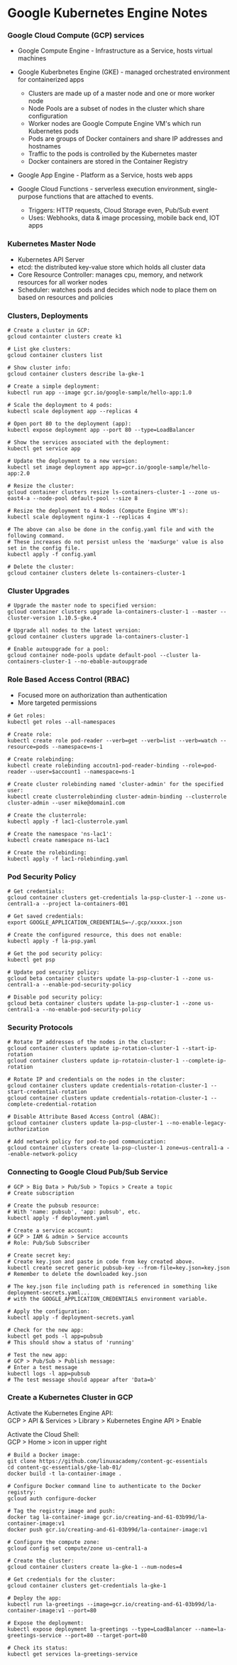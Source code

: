 # Google Kubernetes Engine Notes

### Google Cloud Compute (GCP) services

* Google Compute Engine - Infrastructure as a Service, hosts virtual machines

* Google Kuberbnetes Engine (GKE) - managed orchestrated environment for containerized apps
  * Clusters are made up of a master node and one or more worker node
  * Node Pools are a subset of nodes in the cluster which share configuration
  * Worker nodes are Google Compute Engine VM's which run Kubernetes pods
  * Pods are groups of Docker containers and share IP addresses and hostnames
  * Traffic to the pods is controlled by the Kubernetes master
  * Docker containers are stored in the Container Registry

* Google App Engine - Platform as a Service, hosts web apps

* Google Cloud Functions - serverless execution environment, single-purpose functions that are attached to events.
  * Triggers: HTTP requests, Cloud Storage even, Pub/Sub event
  * Uses: Webhooks, data & image processing, mobile back end, IOT apps

### Kubernetes Master Node
* Kubernetes API Server
* etcd: the distributed key-value store which holds all cluster data
* Core Resource Controller: manages cpu, memory, and network resources for all worker nodes
* Scheduler: watches pods and decides which node to place them on based on resources and policies

### Clusters, Deployments
```shell script
# Create a cluster in GCP:
gcloud containter clusters create k1

# List gke clusters:
gcloud container clusters list

# Show cluster info:
gcloud container clusters describe la-gke-1

# Create a simple deployment:
kubectl run app --image gcr.io/google-sample/hello-app:1.0

# Scale the deployment to 4 pods:
kubectl scale deployment app --replicas 4

# Open port 80 to the deployment (app):
kubectl expose deployment app --port 80 --type=LoadBalancer

# Show the services associated with the deployment:
kubectl get service app

# Update the deployment to a new version:
kubectl set image deployment app app=gcr.io/google-sample/hello-app:2.0

# Resize the cluster:
gcloud container clusters resize ls-containers-cluster-1 --zone us-east4-a --node-pool default-pool --size 8

# Resize the deployment to 4 Nodes (Compute Engine VM's):
kubectl scale deployment nginx-1 --replicas 4

# The above can also be done in the config.yaml file and with the following command.
# These increases do not persist unless the 'maxSurge' value is also set in the config file.
kubectl apply -f config.yaml

# Delete the cluster:
gcloud container clusters delete ls-containers-cluster-1
```

### Cluster Upgrades
```shell script
# Upgrade the master node to specified version:
gcloud container clusters upgrade la-containers-cluster-1 --master --cluster-version 1.10.5-gke.4

# Upgrade all nodes to the latest version:
gcloud container clusters upgrade la-containers-cluster-1

# Enable autoupgrade for a pool:
gcloud container node-pools update default-pool --cluster la-containers-cluster-1 --no-ebable-autoupgrade
```

### Role Based Access Control (RBAC)
* Focused more on authorization than authentication
* More targeted permissions
```shell script
# Get roles:
kubectl get roles --all-namespaces

# Create role:
kubectl create role pod-reader --verb=get --verb=list --verb=watch --resource=pods --namespace=ns-1

# Create rolebinding:
kubectl create rolebinding accoutn1-pod-reader-binding --role=pod-reader --user=$account1 --namespace=ns-1

# Create cluster rolebinding named 'cluster-admin' for the specified user:
kubectl create clusterrolebinding cluster-admin-binding --clusterrole cluster-admin --user mike@domain1.com

# Create the clusterrole:
kubectl apply -f lac1-clusterrole.yaml

# Create the namespace 'ns-lac1':
kubectl create namespace ns-lac1

# Create the rolebinding:
kubectl apply -f lac1-rolebinding.yaml
```

### Pod Security Policy
```shell script
# Get credentials:
gcloud container clusters get-credentials la-psp-cluster-1 --zone us-central1-a --project la-containers-001

# Get saved credentials:
export GOOGLE_APPLICATION_CREDENTIALS=~/.gcp/xxxxx.json

# Create the configured resource, this does not enable:
kubectl apply -f la-psp.yaml

# Get the pod security policy:
kubectl get psp

# Update pod security policy:
gcloud beta container clusters update la-psp-cluster-1 --zone us-central1-a --enable-pod-security-policy

# Disable pod security policy:
gcloud beta container clusters update la-psp-cluster-1 --zone us-central1-a --no-enable-pod-security-policy
```

### Security Protocols
```shell script
# Rotate IP addresses of the nodes in the cluster:
gcloud container clusters update ip-rotation-cluster-1 --start-ip-rotation
gcloud container clusters update ip-rotatoin-cluster-1 --complete-ip-rotation

# Rotate IP and credentials on the nodes in the cluster:
gcloud container clusters update credentials-rotation-cluster-1 --start-credential-rotation
gcloud container clusters update credentials-rotation-cluster-1 --complete-credential-rotation

# Disable Attribute Based Access Control (ABAC):
gcloud container clusters update la-psp-cluster-1 --no-enable-legacy-authorization

# Add network policy for pod-to-pod communication:
gcloud container clusters create la-psp-cluster-1 zone=us-central1-a --enable-network-policy
```

### Connecting to Google Cloud Pub/Sub Service
```shell script
# GCP > Big Data > Pub/Sub > Topics > Create a topic
# Create subscription

# Create the pubsub resource:
# With 'name: pubsub', 'app: pubsub', etc.
kubectl apply -f deployment.yaml

# Create a service account:
# GCP > IAM & admin > Service accounts
# Role: Pub/Sub Subscriber

# Create secret key:
# Create key.json and paste in code from key created above.
kubectl create secret generic pubsub-key --from-file=key.json=key.json
# Remember to delete the downloaded key.json

# The key.json file including path is referenced in something like deployment-secrets.yaml...
# with the GOOGLE_APPLICATION_CREDENTIALS environment variable.

# Apply the configuration:
kubectl apply -f deployment-secrets.yaml

# Check for the new app:
kubectl get pods -l app=pubsub
# This should show a status of 'running'

# Test the new app:
# GCP > Pub/Sub > Publish message:
# Enter a test message
kubectl logs -l app=pubsub
# The test message should appear after 'Data=b'
```

### Create a Kubernetes Cluster in GCP
Activate the Kubernetes Engine API:  
GCP > API & Services > Library > Kubernetes Engine API > Enable

Activate the Cloud Shell:  
GCP > Home > icon in upper right

```shell script
# Build a Docker image:
git clone https://github.com/linuxacademy/content-gc-essentials
cd content-gc-essentials/gke-lab-01/
docker build -t la-container-image .

# Configure Docker command line to authenticate to the Docker registry:
gcloud auth configure-docker

# Tag the registry image and push:
docker tag la-container-image gcr.io/creating-and-61-03b99d/la-container-image:v1
docker push gcr.io/creating-and-61-03b99d/la-container-image:v1

# Configure the compute zone:
gcloud config set compute/zone us-central1-a

# Create the cluster:
gcloud container clusters create la-gke-1 --num-nodes=4

# Get credentials for the cluster:
gcloud container clusters get-credentials la-gke-1

# Deploy the app:
kubectl run la-greetings --image=gcr.io/creating-and-61-03b99d/la-container-image:v1 --port=80

# Expose the deployment:
kubectl expose deployment la-greetings --type=LoadBalancer --name=la-greetings-service --port=80 --target-port=80

# Check its status:
kubectl get services la-greetings-service
```
